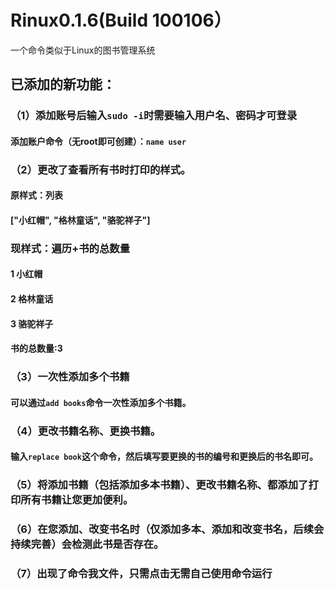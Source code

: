 # Rinux0.1.6(Build 100106）
一个命令类似于Linux的图书管理系统
## 已添加的新功能：
### （1）添加账号后输入`sudo -i`时需要输入用户名、密码才可登录
#### 添加账户命令（无root即可创建）：`name user`
### （2）更改了查看所有书时打印的样式。
#### 原样式：列表
#### ["小红帽", "格林童话", "骆驼祥子"]
### 现样式：遍历+书的总数量
#### 1 小红帽
#### 2 格林童话
#### 3 骆驼祥子
#### 书的总数量:3
### （3）一次性添加多个书籍
#### 可以通过`add books`命令一次性添加多个书籍。
### （4）更改书籍名称、更换书籍。
#### 输入`replace book`这个命令，然后填写要更换的书的编号和更换后的书名即可。
### （5）将添加书籍（包括添加多本书籍）、更改书籍名称、都添加了打印所有书籍让您更加便利。
### （6）在您添加、改变书名时（仅添加多本、添加和改变书名，后续会持续完善）会检测此书是否存在。
### （7）出现了命令我文件，只需点击无需自己使用命令运行
